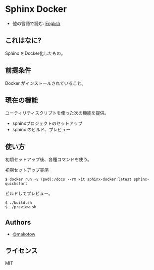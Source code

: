 # Sphinx Docker

* 他の言語で読む: [English](README.md)

## これはなに?

Sphinx をDocker化したもの。


## 前提条件

Docker がインストールされていること。

## 現在の機能


ユーティリティスクリプトを使った次の機能を提供。

- sphinxプロジェクトのセットアップ
- sphinx のビルド、プレビュー

## 使い方

初期セットアップ後、各種コマンドを使う。



初期セットアップ実施

```
$ docker run -v (pwd):/docs --rm -it sphinx-docker:latest sphinx-quickstart
```

ビルドしてプレビュー。

```Examples
$ ./build.sh
$ ./preview.sh
```

## Authors

- [@makotow](https://github.com/makotow)

## ライセンス

MIT
